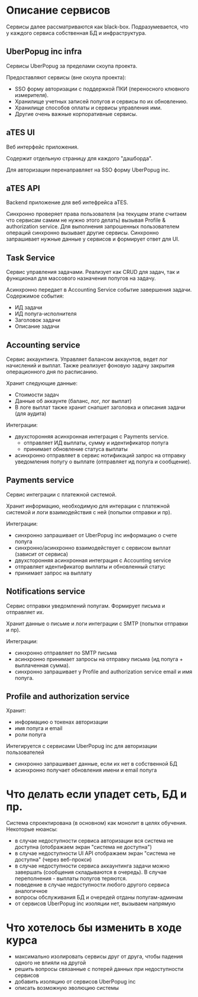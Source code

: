 # Описание сервисов

Сервисы далее рассматриваются как black-box.
Подразумевается, что у каждого сервиса собственная БД и инфраструктура.

## UberPopug inc infra
Сервисы UberPopug за пределами скоупа проекта.

Предоставляют сервисы (вне скоупа проекта):
* SSO форму авторизации с поддержкой ПКИ (переносного клювного измерителя).
* Хранилище учетных записей попугов и сервисы по их обновлению.
* Хранилище способов оплаты и сервисы управления ими.
* Другие очень важные корпоративные сервисы.

## aTES UI
Веб интерфейс приложения.

Содержит отдельную страницу для каждого "дашборда".

Для авторизации перенаправляет на SSO форму UberPopug inc.

## aTES API
Backend приложение для веб интефрейса aTES.

Синхронно проверяет права пользователя (на текущем этапе считаем что сервисам самим не нужно этого делать) вызывая Profile & authorization service.
Для выполнения запрошенных пользователем операций синхронно вызывает другие сервисы.
Синхронно запрашивает нужные данные у сервисов и формирует ответ для UI.

## Task Service
Сервис управления задачами.
Реализует как CRUD для задач, так и функционал для массового назначения попугов на задачу.

Асинхронно передает в Accounting Service событие завершения задачи. Содержимое события:
* ИД задачи
* ИД попуга-исполнителя
* Заголовок задачи
* Описание задачи

## Accounting service
Сервис аккаунтинга.
Управляет балансом аккаунтов, ведет лог начислений и выплат. Также реализует фоновую задачу закрытия операционного дня по расписанию.

Хранит следующие данные:
* Стоимости задач
* Данные об аккаунте (баланс, лог, лог выплат)
* В логе выплат также хранит снапшет заголовка и описания задачи (для аудита)

Интеграции:
* двухсторонняя асинхронная интеграция с Payments service.
  *  отправляет ИД выплаты, сумму и идентификатор попуга
  *  принимает обновление статуса выплаты
* асинхронно отправляет в сервис нотификаций запрос на отправку уведомления попугу о выплате (отправляет ид попуга и сообщение).

## Payments service
Сервис интеграции с платежной системой.

Хранит информацию, необходимую для интерации с платежной системой и логи взаимодействия с ней (попытки отправки и пр).

Интеграции:
* синхронно запрашивает от UberPopug inc информацию о счете попуга
* синхронно/асинхронно взаимодействует с сервисом выплат (зависит от сервиса)
* двухсторонняя асинхронная интеграция с Accounting service
*   отправляет идентификатор выплаты и обновленный статус
*   принимает запрос на выплату

## Notifications service
Сервис отправки уведомлений попугам. Формирует письма и отправляет их.

Хранит данные о письме и логи интеграции с SMTP (попытки отправки и пр).

Интеграции:
* синхронно отправляет по SMTP письма
* асинхронно принимает запросы на отправку письма (ид попуга + выплаченная сумма).
* синхронно запрашивает у Profile and authorization service email и имя попуга.

## Profile and authorization service
Хранит:
* информацию о токенах авторизации
* имя попуга и email
* роли попуга

Интегируется с сервисами UberPopug inc для авторизации пользователей
* синхронно запрашивает данные, если их нет в собственной БД
* асинхронно получает обновления имени и email попуга

# Что делать если упадет сеть, БД и пр.
Система спроектирована (в основном) как монолит в целях обучения. Некоторые нюансы:
* в случае недоступности сервиса авторизации вся система не доступна (отображаем экран "система не доступна")
* в случае недоступности UI API отображаем экран "система не доступна" (через веб-прокси)
* в случае недоступности сервиса аккаунтинга задачи можно завершать (сообщения складываются в очередь). В случае переполнения - выплаты попугов теряются.
* поведение в случае недоступности любого другого сервиса аналогичное
* вопросы обслуживания БД и очередей отданы попугам-админам
* от сервисов UberPopug inc изоляции нет, вызываем напрямую

# Что хотелось бы изменить в ходе курса
* максимально изолировать сервисы друг от друга, чтобы падения одного не влияли на другой
* решить вопросы связанные с потерей данных при недоступности сервисов
* добавить изоляцию от сервисов UberPopug inc
* описать возможную эволюцию системы 
